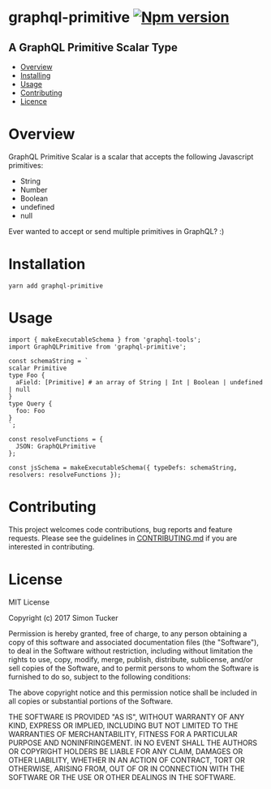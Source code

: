 # graphql-primitive [![Npm version](https://img.shields.io/npm/v/graphql-primitive.svg)](https://www.npmjs.com/package/graphql-primitive)

## A GraphQL Primitive Scalar Type

* [Overview](#overview)
* [Installing](#installing)
* [Usage](#usage)
* [Contributing](#contributing)
* [Licence](#licence)

# Overview
GraphQL Primitive Scalar is a scalar that accepts the following Javascript primitives:
- String
- Number
- Boolean
- undefined
- null

Ever wanted to accept or send multiple primitives in GraphQL? :)

# Installation
```
yarn add graphql-primitive
```

# Usage
```
import { makeExecutableSchema } from 'graphql-tools';
import GraphQLPrimitive from 'graphql-primitive';

const schemaString = `
scalar Primitive
type Foo {
  aField: [Primitive] # an array of String | Int | Boolean | undefined | null
}
type Query {
  foo: Foo
}
`;

const resolveFunctions = {
  JSON: GraphQLPrimitive
};

const jsSchema = makeExecutableSchema({ typeDefs: schemaString, resolvers: resolveFunctions });
```

# Contributing
This project welcomes code contributions, bug reports and feature requests. Please see the guidelines in [CONTRIBUTING.md](CONTRIBUTING.md) if you are interested in contributing.

# License
MIT License

Copyright (c) 2017 Simon Tucker

Permission is hereby granted, free of charge, to any person obtaining a copy of this software and associated documentation files (the "Software"), to deal in the Software without restriction, including without limitation the rights to use, copy, modify, merge, publish, distribute, sublicense, and/or sell copies of the Software, and to permit persons to whom the Software is furnished to do so, subject to the following conditions:

The above copyright notice and this permission notice shall be included in all copies or substantial portions of the Software.

THE SOFTWARE IS PROVIDED "AS IS", WITHOUT WARRANTY OF ANY KIND, EXPRESS OR IMPLIED, INCLUDING BUT NOT LIMITED TO THE WARRANTIES OF MERCHANTABILITY, FITNESS FOR A PARTICULAR PURPOSE AND NONINFRINGEMENT. IN NO EVENT SHALL THE AUTHORS OR COPYRIGHT HOLDERS BE LIABLE FOR ANY CLAIM, DAMAGES OR OTHER LIABILITY, WHETHER IN AN ACTION OF CONTRACT, TORT OR OTHERWISE, ARISING FROM, OUT OF OR IN CONNECTION WITH THE SOFTWARE OR THE USE OR OTHER DEALINGS IN THE SOFTWARE.

